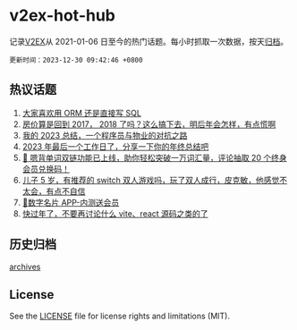 # v2ex-hot-hub

 记录[V2EX](https://www.v2ex.com/)从 2021-01-06 日至今的热门话题。每小时抓取一次数据，按天[归档](archives)。

`更新时间：2023-12-30 09:42:46 +0800`

## 热议话题

1. [大家喜欢用 ORM 还是直接写 SQL](https://www.v2ex.com/t/1004383)
1. [房价算是回到 2017， 2018 了吗？这么搞下去，明后年会怎样，有点慌啊](https://www.v2ex.com/t/1004345)
1. [我的 2023 总结，一个程序员与物业的对抗之路](https://www.v2ex.com/t/1004375)
1. [2023 年最后一个工作日了，分享一下你的年终总结吧](https://www.v2ex.com/t/1004314)
1. [🎁 嗯背单词双链功能已上线，助你轻松突破一万词汇量，评论抽取 20 个终身会员兑换码！](https://www.v2ex.com/t/1004459)
1. [儿子 5 岁，有推荐的 switch 双人游戏吗，玩了双人成行，皮克敏，他感觉不太会，有点不自信](https://www.v2ex.com/t/1004334)
1. [🎊数字名片 APP-内测送会员](https://www.v2ex.com/t/1004321)
1. [快过年了，不要再讨论什么 vite、react 源码之类的了](https://www.v2ex.com/t/1004292)

## 历史归档

[archives](archives)

## License

See the [LICENSE](LICENSE) file for license rights and limitations (MIT).
